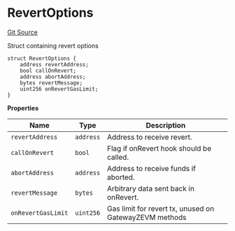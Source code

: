 # RevertOptions
[Git Source](https://github.com/zeta-chain/protocol-contracts/blob/40c5aaa5c865ea06658f463587fd9248724b3b38/contracts/Revert.sol)

Struct containing revert options


```solidity
struct RevertOptions {
    address revertAddress;
    bool callOnRevert;
    address abortAddress;
    bytes revertMessage;
    uint256 onRevertGasLimit;
}
```

**Properties**

|Name|Type|Description|
|----|----|-----------|
|`revertAddress`|`address`|Address to receive revert.|
|`callOnRevert`|`bool`|Flag if onRevert hook should be called.|
|`abortAddress`|`address`|Address to receive funds if aborted.|
|`revertMessage`|`bytes`|Arbitrary data sent back in onRevert.|
|`onRevertGasLimit`|`uint256`|Gas limit for revert tx, unused on GatewayZEVM methods|

